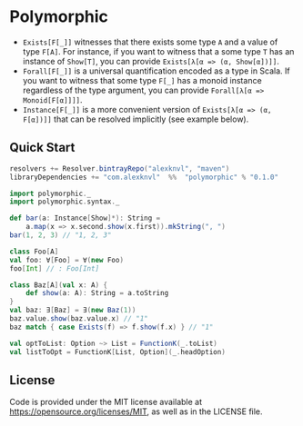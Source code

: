 # Polymorphic

 * `Exists[F[_]]` witnesses that there exists some type `A` and a value of
   type `F[A]`. For instance, if you want to witness that a some type
   `T` has an instance of `Show[T]`, you can provide
   `Exists[λ[α => (α, Show[α])]]`.
 * `Forall[F[_]]` is a universal quantification encoded as a type in Scala.
   If you want to witness that some type `F[_]` has a monoid instance
   regardless of the type argument, you can provide
   `Forall[λ[α => Monoid[F[α]]]]`.
  * `Instance[F[_]]` is a more convenient version of `Exists[λ[α => (α, F[α])]]` 
   that can be resolved implicitly (see example below).

## Quick Start
```scala
resolvers += Resolver.bintrayRepo("alexknvl", "maven")
libraryDependencies += "com.alexknvl"  %%  "polymorphic" % "0.1.0"
```

```scala
import polymorphic._
import polymorphic.syntax._

def bar(a: Instance[Show]*): String =
    a.map(x => x.second.show(x.first)).mkString(", ")
bar(1, 2, 3) // "1, 2, 3"

class Foo[A]
val foo: ∀[Foo] = ∀(new Foo)
foo[Int] // : Foo[Int]

class Baz[A](val x: A) {
    def show(a: A): String = a.toString
}
val baz: ∃[Baz] = ∃(new Baz(1))
baz.value.show(baz.value.x) // "1"
baz match { case Exists(f) => f.show(f.x) } // "1"

val optToList: Option ~> List = FunctionK(_.toList)
val listToOpt = FunctionK[List, Option](_.headOption)
```

## License
Code is provided under the MIT license available at https://opensource.org/licenses/MIT,
as well as in the LICENSE file.
